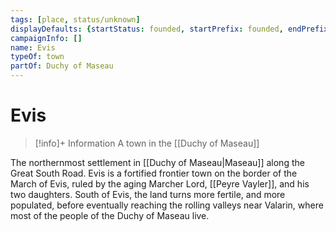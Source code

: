 ```yaml
---
tags: [place, status/unknown]
displayDefaults: {startStatus: founded, startPrefix: founded, endPrefix: destroyed, endStatus: destroyed}
campaignInfo: []
name: Evis
typeOf: town
partOf: Duchy of Maseau
---
```

# Evis
>[!info]+ Information
> A town in the [[Duchy of Maseau]]


The northernmost settlement in [[Duchy of Maseau|Maseau]] along the Great South Road. Evis is a fortified frontier town on the border of the March of Evis, ruled by the aging Marcher Lord, [[Peyre Vayler]], and his two daughters. South of Evis, the land turns more fertile, and more populated, before eventually reaching the rolling valleys near Valarin, where most of the people of the Duchy of Maseau live.